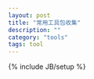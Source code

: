 ```yaml
---
layout: post
title: "常用工具包收集"
description: ""
category: "tools"
tags: tool
---
```

{% include JB/setup %}

